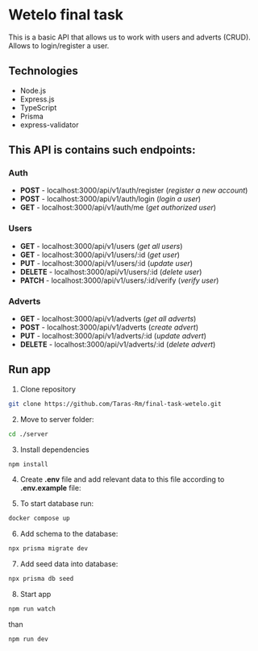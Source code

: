 # Wetelo final task

This is a basic API that allows us to work with users and adverts (CRUD). Allows to login/register a user.

## Technologies

- Node.js
- Express.js
- TypeScript
- Prisma
- express-validator

## This API is contains such endpoints:

### Auth
- **POST** - localhost:3000/api/v1/auth/register (_register a new account_)
- **POST** - localhost:3000/api/v1/auth/login (_login a user_)
- **GET** - localhost:3000/api/v1/auth/me (_get authorized user_)

### Users
- **GET** - localhost:3000/api/v1/users (_get all users_)
- **GET** - localhost:3000/api/v1/users/:id (_get user_)
- **PUT** - localhost:3000/api/v1/users/:id (_update user_)
- **DELETE** - localhost:3000/api/v1/users/:id (_delete user_)
- **PATCH** - localhost:3000/api/v1/users/:id/verify (_verify user_)

### Adverts
- **GET** - localhost:3000/api/v1/adverts (_get all adverts_)
- **POST** - localhost:3000/api/v1/adverts (_create advert_)
- **PUT** - localhost:3000/api/v1/adverts/:id (_update advert_)
- **DELETE** - localhost:3000/api/v1/adverts/:id (_delete advert_)

## Run app

1. Clone repository
``` bash
git clone https://github.com/Taras-Rm/final-task-wetelo.git
```

2. Move to server folder:
``` bash
cd ./server
```

3. Install dependencies
``` bash
npm install
```

4. Create **.env** file and add relevant data to this file according to **.env.example** file:

5. To start database run:
``` bash
docker compose up
```

6. Add schema to the database:
``` bash
npx prisma migrate dev
```

7. Add seed data into database:
``` bash
npx prisma db seed
```

8. Start app
``` bash
npm run watch
```
than
``` bash
npm run dev
```